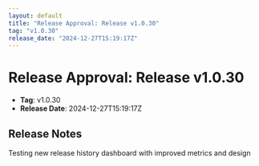 ```yaml
---
layout: default
title: "Release Approval: Release v1.0.30"
tag: "v1.0.30"
release_date: "2024-12-27T15:19:17Z"
---
```


# Release Approval: Release v1.0.30

- **Tag**: v1.0.30
- **Release Date**: 2024-12-27T15:19:17Z

## Release Notes
Testing new release history dashboard with improved metrics and design